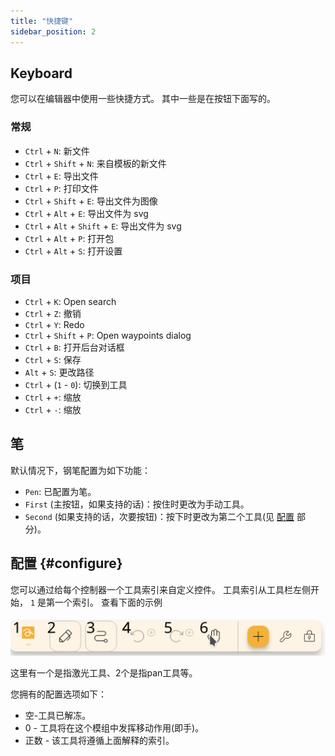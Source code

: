 ```yaml
---
title: "快捷键"
sidebar_position: 2
---
```



## Keyboard

您可以在编辑器中使用一些快捷方式。 其中一些是在按钮下面写的。

### 常规

* `Ctrl` + `N`: 新文件
* `Ctrl` + `Shift` + `N`: 来自模板的新文件
* `Ctrl` + `E`: 导出文件
* `Ctrl` + `P`: 打印文件
* `Ctrl` + `Shift` + `E`: 导出文件为图像
* `Ctrl` + `Alt` + `E`: 导出文件为 svg
* `Ctrl` + `Alt` + `Shift` + `E`: 导出文件为 svg
* `Ctrl` + `Alt` + `P`: 打开包
* `Ctrl` + `Alt` + `S`: 打开设置

### 项目

* `Ctrl` + `K`: Open search
* `Ctrl` + `Z`: 撤销
* `Ctrl` + `Y`: Redo
* `Ctrl` + `Shift` + `P`: Open waypoints dialog
* `Ctrl` + `B`: 打开后台对话框
* `Ctrl` + `S`: 保存
* `Alt` + `S`: 更改路径
* `Ctrl` + (`1` - `0`): 切换到工具
* `Ctrl` + `+`: 缩放
* `Ctrl` + `-`: 缩放

## 笔

默认情况下，钢笔配置为如下功能：
* `Pen`: 已配置为笔。
* `First` (主按钮，如果支持的话)：按住时更改为手动工具。
* `Second` (如果支持的话，次要按钮)：按下时更改为第二个工具(见 [配置](#configure) 部分)。



## 配置 {#configure}

您可以通过给每个控制器一个工具索引来自定义控件。 工具索引从工具栏左侧开始， `1` 是第一个索引。 查看下面的示例

![工具栏编号](toolbar_numbered.png)

这里有一个是指激光工具、2个是指pan工具等。

您拥有的配置选项如下：

* 空-工具已解冻。
* 0 - 工具将在这个模组中发挥移动作用(即手)。
* 正数 - 该工具将遵循上面解释的索引。 


